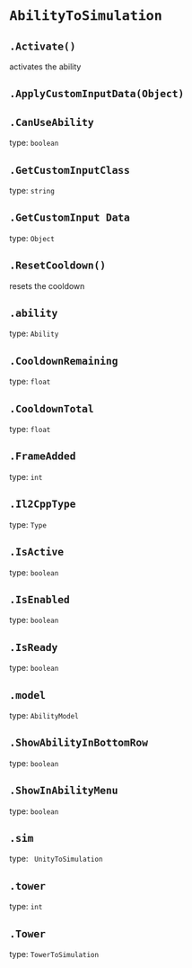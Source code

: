 # `AbilityToSimulation`

## `.Activate()`
activates the ability
## `.ApplyCustomInputData(Object)`

## `.CanUseAbility`

type: `boolean`

## `.GetCustomInputClass`

type: `string`

## `.GetCustomInput Data`

type: `Object`

## `.ResetCooldown()`

resets the cooldown

## `.ability`

type: `Ability`

## `.CooldownRemaining`

type: `float`

## `.CooldownTotal`

type: `float`

## `.FrameAdded`

type: `int`

## `.Il2CppType`

type: `Type`

## `.IsActive`

type: `boolean`

## `.IsEnabled`

type: `boolean`

## `.IsReady`

type: `boolean`

## `.model`

type: `AbilityModel`

## `.ShowAbilityInBottomRow`

type: `boolean`

## `.ShowInAbilityMenu`

type: `boolean`

## `.sim`

type: ` UnityToSimulation`

## `.tower`

type: `int`

## `.Tower`

type: `TowerToSimulation`
